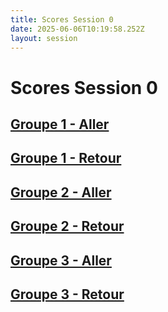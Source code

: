 ```yaml
---
title: Scores Session 0
date: 2025-06-06T10:19:58.252Z
layout: session
---
```


# Scores Session 0


## [Groupe 1 - Aller](/scores/session-0/groupe-1/aller/)
## [Groupe 1 - Retour](/scores/session-0/groupe-1/retour/)


## [Groupe 2 - Aller](/scores/session-0/groupe-2/aller/)
## [Groupe 2 - Retour](/scores/session-0/groupe-2/retour/)


## [Groupe 3 - Aller](/scores/session-0/groupe-3/aller/)
## [Groupe 3 - Retour](/scores/session-0/groupe-3/retour/)

